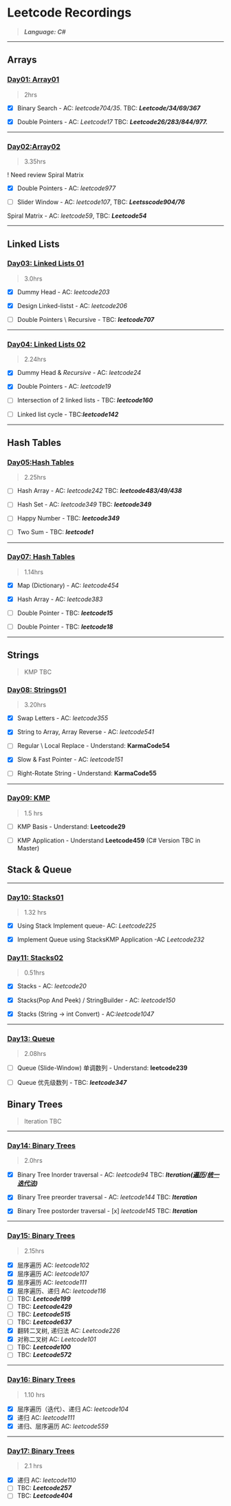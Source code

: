# Leetcode Recordings
> ***Language: C#***
---

## Arrays
### [Day01: Array01](./Day1_Arrays01)
> 2hrs 

- [x] Binary Search - AC: *leetcode704/35*. TBC: ***Leetcode/34/69/367***

- [x] Double Pointers - AC: *Leetcode17* TBC: ***Leetcode26/283/844/977.***

---

### [Day02:Array02](./Day02_Arrays02/) 

>3.35hrs

! Need review Spiral Matrix

- [x] Double Pointers - AC: *leetcode977*

- [ ] Slider Window - AC: *leetcode107*, TBC: ***Leetsscode904/76***

Spiral Matrix - AC: *leetcode59*, TBC: ***Leetcode54***

---

## Linked Lists

### [Day03: Linked Lists 01](./Day03_LinkedList01/) 

> 3.0hrs


- [x] Dummy Head - AC: *leetcode203*

- [x] Design Linked-listst - AC: *leetcode206*

- [ ] Double Pointers \ Recursive  - TBC: ***leetcode707***

---

### [Day04: Linked Lists 02](./Day04_LinkedList02/)

> 2.24hrs


- [x] Dummy Head & *Recursive* - AC: *leetcode24*

- [x] Double Pointers - AC: *leetcode19*

- [ ] Intersection of 2 linked lists - TBC: ***leetcode160***

- [ ] Linked list cycle - TBC:***leetcode142***

---

## Hash Tables


### [Day05:Hash Tables](./Day06_HashTables01/) 

> 2.25hrs


- [ ] Hash Array - AC: *leetcode242* TBC: ***leetcode483/49/438***

- [ ] Hash Set - AC: *leetcode349* TBC: ***leetcode349***

- [ ] Happy Number - TBC: ***leetcode349***

- [ ] Two Sum - TBC: ***leetcode1***

---

### [Day07: Hash Tables](./Day07_HashTables02/) 

> 1.14hrs


- [x] Map (Dictionary) - AC: *leetcode454*

- [x] Hash Array - AC: *leetcode383*

- [ ] Double Pointer - TBC: ***leetcode15***

- [ ] Double Pointer - TBC: ***leetcode18***

---
## Strings
> KMP TBC
### [Day08: Strings01](./Day08_Strings01/) 

> 3.20hrs


- [x] Swap Letters - AC: *leetcode355*

- [x] String to Array, Array Reverse - AC: *leetcode541*

- [ ] Regular \ Local Replace - Understand: **KarmaCode54**

- [x] Slow & Fast Pointer - AC: *leetcode151*

- [ ] Right-Rotate String - Understand: **KarmaCode55**

---
### [Day09: KMP](./Day09_Strings02_KMP/)
>1.5 hrs

- [ ] KMP Basis - Understand: **Leetcode29** 

- [ ] KMP Application - Understand **Leetcode459** (C# Version TBC in Master)

## Stack & Queue
---
### [Day10: Stacks01](./Day10_Stacks01/)

> 1.32 hrs

- [x] Using Stack Implement queue- AC: *Leetcode225*

- [x] Implement Queue using StacksKMP Application -AC *Leetcode232*

### [Day11: Stacks02 ](./Day11_Stacks02/) 

> 0.51hrs


- [x] Stacks  - AC: *leetcode20*

- [x] Stacks(Pop And Peek) / StringBuilder - AC: *leetcode150*

- [x] Stacks (String -> int Convert) - AC:*leetcode1047*

---

### [Day13: Queue ](./Day12_Stacks03/) 

> 2.08hrs


- [ ] Queue (Slide-Window) 单调数列 - Understand: **leetcode239**

- [ ] Queue 优先级数列  - TBC: ***leetcode347***

## Binary Trees
> Iteration TBC
---
### [Day14: Binary Trees](./Day14_Binary%20Tree01/) 

> 2.0hrs


- [x]  Binary Tree Inorder traversal - AC: *leetcode94* TBC: ***Iteration([遍历](https://programmercarl.com/%E4%BA%8C%E5%8F%89%E6%A0%91%E7%9A%84%E8%BF%AD%E4%BB%A3%E9%81%8D%E5%8E%86.html#%E5%85%B6%E4%BB%96%E8%AF%AD%E8%A8%80%E7%89%88%E6%9C%AC)/[统一迭代法](https://programmercarl.com/%E4%BA%8C%E5%8F%89%E6%A0%91%E7%9A%84%E7%BB%9F%E4%B8%80%E8%BF%AD%E4%BB%A3%E6%B3%95.html#%E6%80%9D%E8%B7%AF))***

- [x]  Binary Tree preorder traversal - AC: *leetcode144* TBC: ***Iteration***
  
- [x]  Binary Tree postorder traversal - [x]  *leetcode145* TBC: ***Iteration***

---

### [Day15: Binary Trees](./Day15_Binary%20Tree02/)
> 2.15hrs
- [x] 层序遍历 AC: *leetcode102*
- [x] 层序遍历 AC: *leetcode107*
- [x] 层序遍历 AC: *leetcode111*
- [x] 层序遍历、递归 AC: *leetcode116*
- [ ] TBC:  ***Leetcode199***
- [ ] TBC:  ***Leetcode429***
- [ ] TBC:  ***Leetcode515***
- [ ] TBC:  ***Leetcode637***
- [x] 翻转二叉树, 递归法 AC:  *Leetcode226*
- [x] 对称二叉树 AC:  *Leetcode101*
- [ ] TBC:  ***Leetcode100***
- [ ] TBC:  ***Leetcode572***

---
### [Day16: Binary Trees](./Day16_Binary%20Tree03/)
> 1.10 hrs
- [x] 层序遍历（迭代）、递归 AC: *leetcode104*
- [x] 递归 AC: *leetcode111*
- [x] 递归、层序遍历 AC: *leetcode559*

---
### [Day17: Binary Trees](./Day17_Binary%20Tree04/)

> 2.1 hrs

- [x] 递归 AC: *leetcode110*
- [ ] TBC:  ***Leetcode257***
- [ ] TBC:  ***Leetcode404***